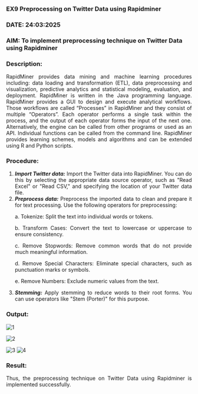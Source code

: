### EX9 Preprocessing on Twitter Data using Rapidminer
### DATE: 24:03:2025
### AIM: To implement preprocessing technique on Twitter Data using Rapidminer
### Description: 
<div align = "justify">
RapidMiner provides data mining and machine learning procedures including: data loading and transformation (ETL), data preprocessing and visualization, 
predictive analytics and statistical modeling, evaluation, and deployment. RapidMiner is written in the Java programming language. 
RapidMiner provides a GUI to design and execute analytical workflows. Those workflows are called “Processes” in RapidMiner and they consist of multiple “Operators”. 
Each operator performs a single task within the process, and the output of each operator forms the input of the next one. Alternatively, the engine can be called from 
other programs or used as an API. Individual functions can be called from the command line. 
RapidMiner provides learning schemes, models and algorithms and can be extended using R and Python scripts.

### Procedure:
1) ***Import Twitter data:*** Import the Twitter data into RapidMiner. You can do this by selecting the appropriate
data source operator, such as "Read Excel" or "Read CSV," and specifying the location of your Twitter data
file.
2) ***Preprocess data:*** Preprocess the imported data to clean and prepare it for text processing. Use the following
operators for preprocessing:
    <p>a. Tokenize: Split the text into individual words or tokens.
    <p>b. Transform Cases: Convert the text to lowercase or uppercase to ensure consistency.
    <p>c. Remove Stopwords: Remove common words that do not provide much meaningful information.
    <p>d. Remove Special Characters: Eliminate special characters, such as punctuation marks or symbols.
    <p>e. Remove Numbers: Exclude numeric values from the text.
3) ***Stemming:*** Apply stemming to reduce words to their root forms. You can use operators like "Stem (Porter)"
for this purpose.

### Output:
![1](https://github.com/user-attachments/assets/c2c9186a-85bb-4517-b058-8c519084f67c)

![2](https://github.com/user-attachments/assets/86abf824-0088-4b99-9260-8ca80349e298)

![3](https://github.com/user-attachments/assets/f7122879-6c2a-4c93-91b8-8852cb5209ec)
![4](https://github.com/user-attachments/assets/7a578be8-9a33-4004-8c7d-df942f23b21e)

### Result:
Thus, the preprocessing technique on Twitter Data using Rapidminer is implemented successfully.
